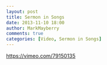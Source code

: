 ```yaml
---
layout: post
title: Sermon in Songs
date: 2013-11-10 18:00
author: MarkMayberry
comments: true
categories: [Video, Sermon in Songs]
---
```

https://vimeo.com/79150135
